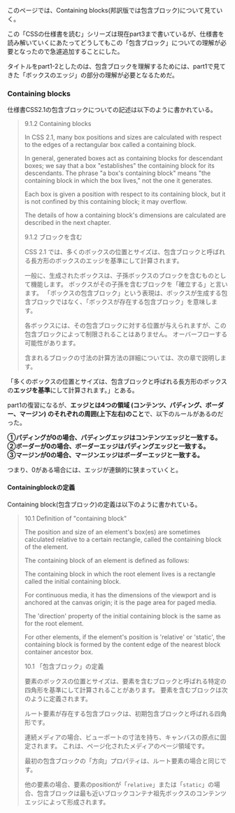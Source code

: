 このページでは、Containing blocks(邦訳版では包含ブロック)について見ていく。

この「CSSの仕様書を読む」シリーズは現在part3まで書いているが、仕様書を読み解いていくにあたってどうしてもこの「包含ブロック」についての理解が必要となったので急遽追加することにした。

タイトルをpart1-2としたのは、包含ブロックを理解するためには、part1で見てきた「ボックスのエッジ」の部分の理解が必要となるためだ。

### Containing blocks

仕様書CSS2.1の包含ブロックについての記述は以下のように書かれている。

>9.1.2 Containing blocks
>
>In CSS 2.1, many box positions and sizes are calculated with respect to the edges of a rectangular box called a containing block.
>
> In general, generated boxes act as containing blocks for descendant boxes; we say that a box "establishes" the containing block for its descendants. The phrase "a box's containing block" means "the containing block in which the box lives," not the one it generates.
>
>Each box is given a position with respect to its containing block, but it is not confined by this containing block; it may overflow.
>
>The details of how a containing block's dimensions are calculated are described in the next chapter. 
>
>9.1.2 ブロックを含む
>
>CSS 2.1 では、多くのボックスの位置とサイズは、包含ブロックと呼ばれる長方形のボックスのエッジを基準にして計算されます。
>
>一般に、生成されたボックスは、子孫ボックスのブロックを含むものとして機能します。 ボックスがその子孫を含むブロックを「確立する」と言います。 「ボックスの包含ブロック」という表現は、ボックスが生成する包含ブロックではなく、「ボックスが存在する包含ブロック」を意味します。
>
>各ボックスには、その包含ブロックに対する位置が与えられますが、この包含ブロックによって制限されることはありません。 オーバーフローする可能性があります。
>
>含まれるブロックの寸法の計算方法の詳細については、次の章で説明します。

「多くのボックスの位置とサイズは、包含ブロックと呼ばれる長方形のボックスの**エッジを基準**にして計算されます。」とある。

part1の復習になるが、**エッジとは4つの領域 (コンテンツ、パディング、ボーダー、マージン) のそれぞれの周囲(上下左右)のこと**で、以下のルールがあるのだった。

**①パディングが0の場合、パディングエッジはコンテンツエッジと一致する。**  
**②ボーダーが0の場合、ボーダーエッジはパディングエッジと一致する。**  
**③マージンが0の場合、マージンエッジはボーダーエッジと一致する。**

つまり、0がある場合には、エッジが連鎖的に狭まっていくと。

#### Containingblockの定義

Containing block(包含ブロック)の定義は以下のように書かれている。

>10.1 Definition of "containing block"
>
>The position and size of an element's box(es) are sometimes calculated relative to a certain rectangle, called the containing block of the element.
>
>The containing block of an element is defined as follows:
>
>The containing block in which the root element lives is a rectangle called the initial containing block.
>
>For continuous media, it has the dimensions of the viewport and is anchored at the canvas origin; it is the page area for paged media.
>
>The 'direction' property of the initial containing block is the same as for the root element.
>
>For other elements, if the element's position is 'relative' or 'static', the containing block is formed by the content edge of the nearest block container ancestor box.
>
>10.1 「包含ブロック」の定義
>
>要素のボックスの位置とサイズは、要素を含むブロックと呼ばれる特定の四角形を基準にして計算されることがあります。 要素を含むブロックは次のように定義されます。
>
>ルート要素が存在する包含ブロックは、初期包含ブロックと呼ばれる四角形です。
>
>連続メディアの場合、ビューポートの寸法を持ち、キャンバスの原点に固定されます。 これは、ページ化されたメディアのページ領域です。
>
>最初の包含ブロックの「方向」プロパティは、ルート要素の場合と同じです。
>
>他の要素の場合、要素のpositionが「`relative`」または「`static`」の場合、包含ブロックは最も近いブロックコンテナ祖先ボックスのコンテンツエッジによって形成されます。
